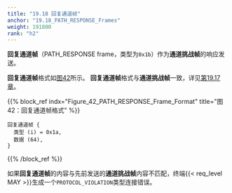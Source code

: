 ```yaml
---
title: "19.18 回复通道帧"
anchor: "19.18_PATH_RESPONSE_Frames"
weight: 191800
rank: "h2"
---
```


**回复通道帧**（PATH_RESPONSE frame，类型为`0x1b`）作为**通道挑战帧**的响应发送。

**回复通道帧**格式如[图42](#Figure_42_PATH_RESPONSE_Frame_Format)所示。
**回复通道帧**格式与**通道挑战帧**一致，详见[第19.17章]()。

{{% block_ref
    indx="Figure_42_PATH_RESPONSE_Frame_Format"
    title="图42：回复通道帧格式" %}}

```
回复通道帧 {
  类型 (i) = 0x1a,
  数据 (64),
}
```

{{% /block_ref %}}


如果**回复通道帧**的内容与先前发送的**通道挑战帧**内容不匹配，终端{{< req_level MAY >}}生成一个`PROTOCOL_VIOLATION`类型连接错误。
